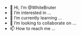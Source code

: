 - 👋 Hi, I’m @WhiteBruter
- 👀 I’m interested in ...
- 🌱 I’m currently learning ...
- 💞️ I’m looking to collaborate on ...
- 📫 How to reach me ...

<!---
WhiteBruter/WhiteBruter is a ✨ special ✨ repository because its `README.md` (this file) appears on your GitHub profile.
You can click the Preview link to take a look at your changes.
--->
